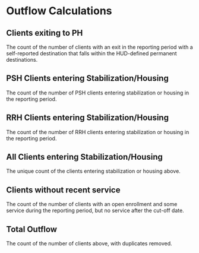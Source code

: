 # Outflow Calculations

## Clients exiting to PH

The count of the number of clients with an exit in the reporting period with a self-reported destination that falls within the HUD-defined permanent destinations.

## PSH Clients entering Stabilization/Housing

The count of the number of PSH clients entering stabilization or housing in the reporting period.

## RRH Clients entering Stabilization/Housing

The count of the number of RRH clients entering stabilization or housing in the reporting period.

## All Clients entering Stabilization/Housing

The unique count of the clients entering stabilization or housing above.

## Clients without recent service

The count of the number of clients with an open enrollment and some service during the reporting period, but no service after the cut-off date.

## Total Outflow

The count of the number of clients above, with duplicates removed.